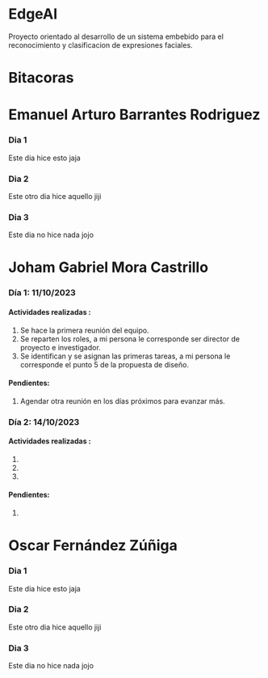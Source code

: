 # **EdgeAI**
Proyecto orientado al desarrollo de un sistema embebido para el reconocimiento y clasificacion de expresiones faciales.


# **Bitacoras**

# **Emanuel Arturo Barrantes Rodriguez**
### **Dia 1**
Este dia hice esto jaja
### **Dia 2**
Este otro dia hice aquello jiji
### **Dia 3**
Este dia no hice nada jojo








# **Joham Gabriel Mora Castrillo**

### **Día 1: 11/10/2023**

#### **Actividades realizadas :**
1. Se hace la primera reunión del equipo.
2. Se reparten los roles, a mi persona le corresponde ser director de proyecto e investigador.
3. Se identifican y se asignan las primeras tareas, a mi persona le corresponde el punto 5 de la propuesta de diseño.
#### **Pendientes:**
1.  Agendar otra reunión en los días próximos para evanzar más. 

### **Día 2: 14/10/2023**

#### **Actividades realizadas :**
1. 
2. 
3. 
#### **Pendientes:**
1.  









# **Oscar Fernández Zúñiga**
### **Dia 1**
Este dia hice esto jaja
### **Dia 2**
Este otro dia hice aquello jiji
### **Dia 3**
Este dia no hice nada jojo
